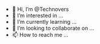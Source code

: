 - 👋 Hi, I’m @Technovers
- 👀 I’m interested in ...
- 🌱 I’m currently learning ...
- 💞️ I’m looking to collaborate on ...
- 📫 How to reach me ...

<!---
Technovers/Technovers is a ✨ special ✨ repository because its `README.md` (this file) appears on your GitHub profile.
You can click the Preview link to take a look at your changes.
--->
